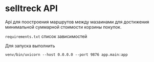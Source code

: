 
selltreck API 
====

Api для поостроения маршрутов между мазаинами для достижения минимальной суммарной стоимости корзины покупок.

`requirements.txt` список зависимостей

Для запуска выполнить 

`venv/bin/uvicorn --host 0.0.0.0 --port 9876 app.main:app`